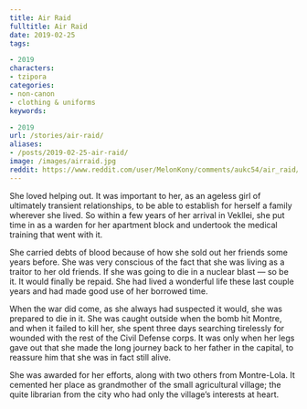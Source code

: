 ```yaml
---
title: Air Raid
fulltitle: Air Raid
date: 2019-02-25
tags:

- 2019
characters:
- tzipora
categories:
- non-canon
- clothing & uniforms
keywords:

- 2019
url: /stories/air-raid/
aliases:
- /posts/2019-02-25-air-raid/
image: /images/airraid.jpg
reddit: https://www.reddit.com/user/MelonKony/comments/aukc54/air_raid/
---
```

She loved helping out. It was important to her, as an ageless girl of ultimately transient relationships, to be able to establish for herself a family wherever she lived. So within a few years of her arrival in Vekllei, she put time in as a warden for her apartment block and undertook the medical training that went with it.

She carried debts of blood because of how she sold out her friends some years before. She was very conscious of the fact that she was living as a traitor to her old friends. If she was going to die in a nuclear blast — so be it. It would finally be repaid. She had lived a wonderful life these last couple years and had made good use of her borrowed time.

When the war did come, as she always had suspected it would, she was prepared to die in it. She was caught outside when the bomb hit Montre, and when it failed to kill her, she spent three days searching tirelessly for wounded with the rest of the Civil Defense corps. It was only when her legs gave out that she made the long journey back to her father in the capital, to reassure him that she was in fact still alive.

She was awarded for her efforts, along with two others from Montre-Lola. It cemented her place as grandmother of the small agricultural village; the quite librarian from the city who had only the village’s interests at heart.
